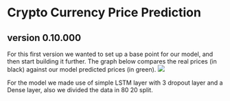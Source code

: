 # Crypto Currency Price Prediction
## version 0.10.000
For this first version we wanted to set up a base point for our model, and then start building it further.
The graph below compares the real prices (in black) against our model predicted prices (in green).
![](https://lh3.googleusercontent.com/ZbVegzSI5PyMJKWG3lefQ2kXgXNjB47fCbtNxOC_cK0uvVs4ibpXKbD-TiFI7jqXIurSO-kY6-pAtdNKwt-xnvLDAiFUYx79fzBaejhLh79syHPIhzOu2Mp_iYcOkg8Y90bXjCj6koAW65FZCVhZ9gDXJXT_FYkNu4X-49JDAOpTujvlOQGoomrJjZmH7QDAQQmbuwJ-Cxmn1QvEP0KUBq2TuFLac4jyBw8b4kLUgnwo-_coll_Pcmwt0qKR7cUaunzpgi9hNGfz-qqyfMsBz0rf4doGDZ65gxi_Sw_4i-FvQC24TRlWwEYPdIT5xxt4_agCMtFNjH3OFLxTaMZPAjP9nHV4E44OLRPBDQSvtOaNjbGAzMXS-4JKvQLRqPmPtodgqEgTSu_14H7jDVRHqQf9IL_EMi29JnICo6uATIeY61LGLvR60F4UEGgujI3-1-1skZFWdXOFjTZpd0ceX1a8HQA_DEfumxCmpooCyv5O6tPIILzxeHc4Jb4Ie0JqU3aerBUw587yZCJt7q0WcEdjUHXRvy7gfW0nd3wDDwrSkMH7K0vUd0YVYlK3c33TCFJJMA-Y5GcaoZvLNMVwMlsBMim9XshFFrVe6qZdFcc6Hcq9cSF64ZZdIA1Lhc0RJlcAw3U26NdO96pJWrzZnVxeYXu1wUzRkUsD5vigmJt8NIjSUPnNZlI_sh17P4ppKNJ7OAztALTarARriKxF7CA=w401-h278-no?authuser=0)


For the model we made use of simple LSTM layer with 3 dropout layer and a Dense layer, also we divided the data in 80 20 split.

